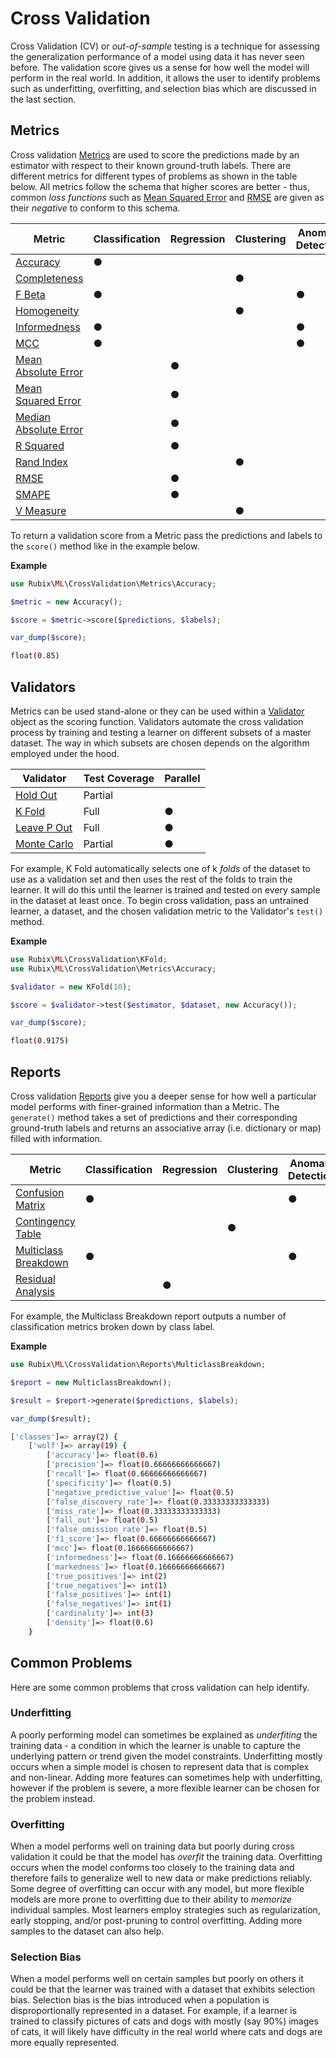 # Cross Validation
Cross Validation (CV) or *out-of-sample* testing is a technique for assessing the generalization performance of a model using data it has never seen before. The validation score gives us a sense for how well the model will perform in the real world. In addition, it allows the user to identify problems such as underfitting, overfitting, and selection bias which are discussed in the last section.

## Metrics
Cross validation [Metrics](cross-validation/metrics/api.md) are used to score the predictions made by an estimator with respect to their known ground-truth labels. There are different metrics for different types of problems as shown in the table below. All metrics follow the schema that higher scores are better - thus, common *loss functions* such as [Mean Squared Error](https://docs.rubixml.com/en/latest/cross-validation/metrics/mean-squared-error.html) and [RMSE](https://docs.rubixml.com/en/latest/cross-validation/metrics/rmse.html) are given as their *negative* to conform to this schema.

| Metric | Classification | Regression | Clustering | Anomaly Detection | 
|---|---|---|---|---|
| [Accuracy](cross-validation/metrics/accuracy.md) | ● | | | |
| [Completeness](cross-validation/metrics/completeness.md) | | | ● | |
| [F Beta](cross-validation/metrics/f-beta.md) | ● | | | ● |
| [Homogeneity](cross-validation/metrics/homogeneity.md) | | | ● | |
| [Informedness](cross-validation/metrics/informedness.md) | ● | | | ● |
| [MCC](cross-validation/metrics/mcc.md) | ● | | | ● |
| [Mean Absolute Error](cross-validation/metrics/mean-absolute-error.md) | | ● | | |
| [Mean Squared Error](cross-validation/metrics/mean-squared-error.md) | | ● | | |
| [Median Absolute Error](cross-validation/metrics/median-absolute-error.md) | | ● | | |
| [R Squared](cross-validation/metrics/r-squared.md) | | ● | | |
| [Rand Index](cross-validation/metrics/rand-index.md) | | | ● | |
| [RMSE](cross-validation/metrics/rmse.md) | | ● | | |
| [SMAPE](cross-validation/metrics/smape.md) | | ● | | |
| [V Measure](cross-validation/metrics/v-measure.md) | | | ● | |

To return a validation score from a Metric pass the predictions and labels to the `score()` method like in the example below.

**Example**

```php
use Rubix\ML\CrossValidation\Metrics\Accuracy;

$metric = new Accuracy();

$score = $metric->score($predictions, $labels);

var_dump($score);
```

```sh
float(0.85)
```

## Validators
Metrics can be used stand-alone or they can be used within a [Validator](cross-validation/api.md) object as the scoring function. Validators automate the cross validation process by training and testing a learner on different subsets of a master dataset. The way in which subsets are chosen depends on the algorithm employed under the hood.

| Validator | Test Coverage | Parallel |
|---|---|---|
| [Hold Out](cross-validation/hold-out.md) | Partial | |
| [K Fold](cross-validation/k-fold.md) | Full | ● |
| [Leave P Out](cross-validation/leave-p-out.md) | Full | ● |
| [Monte Carlo](cross-validation/monte-carlo.md) | Partial | ● |

For example, K Fold automatically selects one of k *folds* of the dataset to use as a validation set and then uses the rest of the folds to train the learner. It will do this until the learner is trained and tested on every sample in the dataset at least once. To begin cross validation, pass an untrained learner, a dataset, and the chosen validation metric to the Validator's `test()` method.

**Example**

```php
use Rubix\ML\CrossValidation\KFold;
use Rubix\ML\CrossValidation\Metrics\Accuracy;

$validator = new KFold(10);

$score = $validator->test($estimator, $dataset, new Accuracy());

var_dump($score);
```

```sh
float(0.9175)
```

## Reports
Cross validation [Reports](cross-validation/reports/api.md) give you a deeper sense for how well a particular model performs with finer-grained information than a Metric. The `generate()` method takes a set of predictions and their corresponding ground-truth labels and returns an associative array (i.e. dictionary or map) filled with information. 

| Metric | Classification | Regression | Clustering | Anomaly Detection | 
|---|---|---|---|---|
| [Confusion Matrix](cross-validation/reports/confusion-matrix.md) | ● | | | ● |
| [Contingency Table](cross-validation/reports/contingency-table.md) | | | ● | |
| [Multiclass Breakdown](cross-validation/reports/multiclass-breakdown.md) | ● | | | ● |
| [Residual Analysis](cross-validation/reports/residual-analysis.md) | | ● | | |

For example, the Multiclass Breakdown report outputs a number of classification metrics broken down by class label.

**Example**

```php
use Rubix\ML\CrossValidation\Reports\MulticlassBreakdown;

$report = new MulticlassBreakdown();

$result = $report->generate($predictions, $labels);

var_dump($result);
```

```sh
['classes']=> array(2) {
	['wolf']=> array(19) {
      	['accuracy']=> float(0.6)
      	['precision']=> float(0.66666666666667)
      	['recall']=> float(0.66666666666667)
      	['specificity']=> float(0.5)
      	['negative_predictive_value']=> float(0.5)
      	['false_discovery_rate']=> float(0.33333333333333)
      	['miss_rate']=> float(0.33333333333333)
      	['fall_out']=> float(0.5)
      	['false_omission_rate']=> float(0.5)
     	['f1_score']=> float(0.66666666666667)
      	['mcc']=> float(0.16666666666667)
      	['informedness']=> float(0.16666666666667)
      	['markedness']=> float(0.16666666666667)
      	['true_positives']=> int(2)
      	['true_negatives']=> int(1)
      	['false_positives']=> int(1)
      	['false_negatives']=> int(1)
      	['cardinality']=> int(3)
      	['density']=> float(0.6)
    }
```

## Common Problems
Here are some common problems that cross validation can help identify.

### Underfitting
A poorly performing model can sometimes be explained as *underfiting* the training data - a condition in which the learner is unable to capture the underlying pattern or trend given the model constraints. Underfitting mostly occurs when a simple model is chosen to represent data that is complex and non-linear. Adding more features can sometimes help with underfitting, however if the problem is severe, a more flexible learner can be chosen for the problem instead.

### Overfitting
When a model performs well on training data but poorly during cross validation it could be that the model has *overfit* the training data. Overfitting occurs when the model conforms too closely to the training data and therefore fails to generalize well to new data or make predictions reliably. Some degree of overfitting can occur with any model, but more flexible models are more prone to overfitting due to their ability to *memorize* individual samples. Most learners employ strategies such as regularization, early stopping, and/or post-pruning to control overfitting. Adding more samples to the dataset can also help.

### Selection Bias
When a model performs well on certain samples but poorly on others it could be that the learner was trained with a dataset that exhibits selection bias. Selection bias is the bias introduced when a population is disproportionally represented in a dataset. For example, if a learner is trained to classify pictures of cats and dogs with mostly (say 90%) images of cats, it will likely have difficulty in the real world where cats and dogs are more equally represented.